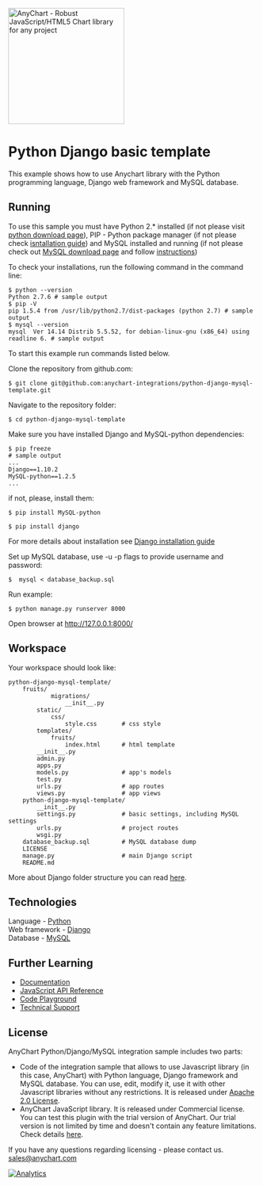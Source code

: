 [<img src="https://cdn.anychart.com/images/logo-transparent-segoe.png?2" width="234px" alt="AnyChart - Robust JavaScript/HTML5 Chart library for any project">](https://www.anychart.com)
# Python Django basic template
This example shows how to use Anychart library with the Python programming language, Django web framework and MySQL database.

## Running

To use this sample you must have Python 2.* installed (if not please visit [python download page](https://www.python.org/downloads/release/python-2712/)), PIP - Python package manager (if not please check [isntallation guide](https://pip.pypa.io/en/stable/installing/)) and
MySQL installed and running (if not please check out [MySQL download page](https://dev.mysql.com/downloads/installer/) and follow [instructions](http://dev.mysql.com/doc/refman/5.7/en/installing.html))

To check your installations, run the following command in the command line:
```
$ python --version
Python 2.7.6 # sample output
$ pip -V
pip 1.5.4 from /usr/lib/python2.7/dist-packages (python 2.7) # sample output
$ mysql --version
mysql  Ver 14.14 Distrib 5.5.52, for debian-linux-gnu (x86_64) using readline 6. # sample output
```

To start this example run commands listed below.

Clone the repository from github.com:
```
$ git clone git@github.com:anychart-integrations/python-django-mysql-template.git
```

Navigate to the repository folder:
```
$ cd python-django-mysql-template
```

Make sure you have installed Django and MySQL-python dependencies:
```
$ pip freeze
# sample output
...
Django==1.10.2
MySQL-python==1.2.5
...
```

if not, please, install them:
```
$ pip install MySQL-python

$ pip install django
```
For more details about installation see [Django installation guide](https://docs.djangoproject.com/es/1.10/topics/install/)

Set up MySQL database, use -u -p flags to provide username and password:
```
$  mysql < database_backup.sql
```

Run example:
```
$ python manage.py runserver 8000
```

Open browser at http://127.0.0.1:8000/

## Workspace
Your workspace should look like:
```
python-django-mysql-template/
    fruits/
            migrations/
                __init__.py
        static/
            css/
                style.css       # css style
        templates/
            fruits/
                index.html      # html template
        __init__.py
        admin.py
        apps.py
        models.py               # app's models
        test.py
        urls.py                 # app routes
        views.py                # app views
    python-django-mysql-template/
        __init__.py
        settings.py             # basic settings, including MySQL settings
        urls.py                 # project routes
        wsgi.py
    database_backup.sql         # MySQL database dump
    LICENSE
    manage.py                   # main Django script
    README.md

```
More about Django folder structure you can read [here](http://django-project-skeleton.readthedocs.io/en/latest/structure.html).

## Technologies
Language - [Python](https://www.python.org/)<br />
Web framework - [Django](https://www.djangoproject.com/)<br />
Database - [MySQL](https://www.mysql.com/)<br />


## Further Learning
* [Documentation](https://docs.anychart.com)
* [JavaScript API Reference](https://api.anychart.com)
* [Code Playground](https://playground.anychart.com)
* [Technical Support](https://www.anychart.com/support)

## License
AnyChart Python/Django/MySQL integration sample includes two parts:
- Code of the integration sample that allows to use Javascript library (in this case, AnyChart) with Python language, Django framework and MySQL database. You can use, edit, modify it, use it with other Javascript libraries without any restrictions. It is released under [Apache 2.0 License](https://github.com/anychart-integrations/python-django-mysql-template/blob/master/LICENSE).
- AnyChart JavaScript library. It is released under Commercial license. You can test this plugin with the trial version of AnyChart. Our trial version is not limited by time and doesn't contain any feature limitations. Check details [here](https://www.anychart.com/buy/).

If you have any questions regarding licensing - please contact us. <sales@anychart.com>

[![Analytics](https://ga-beacon.appspot.com/UA-228820-4/Integrations/python-django-mysql-template?pixel&useReferer)](https://github.com/igrigorik/ga-beacon)
